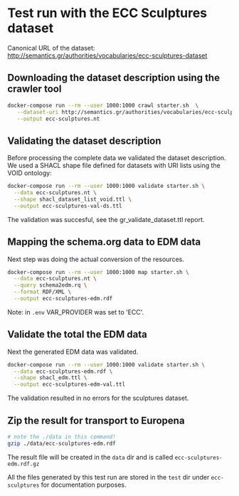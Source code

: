 # Test run with the ECC Sculptures dataset

Canonical URL of the dataset: <http://semantics.gr/authorities/vocabularies/ecc-sculptures-dataset>

## Downloading the dataset description using the crawler tool

```bash
docker-compose run --rm --user 1000:1000 crawl starter.sh  \
   --dataset-uri http://semantics.gr/authorities/vocabularies/ecc-sculptures-dataset \
   --output ecc-sculptures.nt
```

## Validating the dataset description

Before processing the complete data we validated the dataset description. We used a SHACL shape file defined for datasets with URI lists using the VOID ontology:  

```bash
docker-compose run --rm --user 1000:1000 validate starter.sh \
  --data ecc-sculptures.nt \
  --shape shacl_dataset_list_void.ttl \
  --output ecc-sculptures-val-ds.ttl
```

The validation was succesful, see the gr_validate_dataset.ttl report.

## Mapping the schema.org data to EDM data

Next step was doing the actual conversion of the resources.

```bash
docker-compose run --rm --user 1000:1000 map starter.sh \
  --data ecc-sculptures.nt \
  --query schema2edm.rq \
  --format RDF/XML \
  --output ecc-sculptures-edm.rdf
```

Note: in `.env` VAR_PROVIDER was set to 'ECC'.

## Validate the total the EDM data

Next the generated EDM data was validated.

```bash
docker-compose run --rm --user 1000:1000 validate starter.sh \
  --data ecc-sculptures-edm.rdf \
  --shape shacl_edm.ttl \
  --output ecc-sculptures-edm-val.ttl
```

The validation resulted in no errors for the sculptures dataset.

## Zip the result for transport to Europena

```bash
# note the ./data in this command!
gzip ./data/ecc-sculptures-edm.rdf
```

The result file will be created in the `data` dir and is called `ecc-sculptures-edm.rdf.gz`

All the files generated by this test run are stored in the `test` dir under `ecc-sculptures` for documentation purposes.
